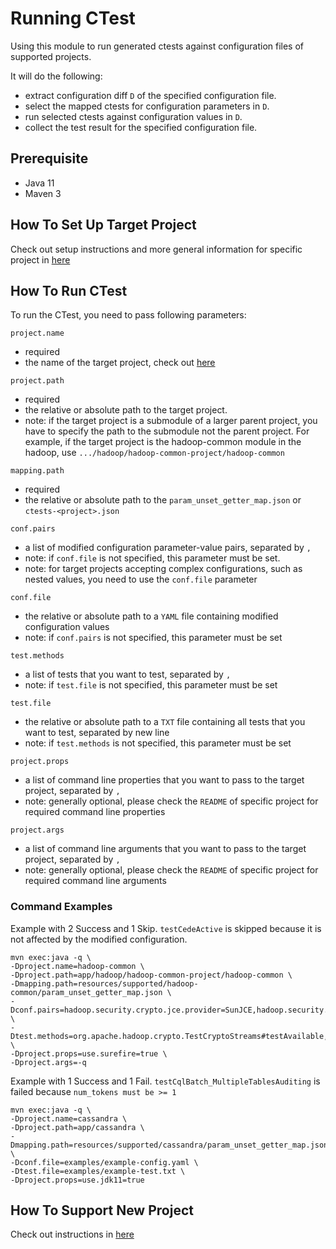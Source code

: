 # Running CTest
Using this module to run generated ctests against configuration files of supported projects.

It will do the following:
- extract configuration diff `D` of the specified configuration file.
- select the mapped ctests for configuration parameters in `D`.
- run selected ctests against configuration values in `D`.
- collect the test result for the specified configuration file.

## Prerequisite
- Java 11
- Maven 3

## How To Set Up Target Project
Check out setup instructions and more general information for specific project in [here](./resources/supported/README.md)

## How To Run CTest
To run the CTest, you need to pass following parameters:

`project.name`
- required
- the name of the target project, check out [here](./resources/supported/README.md)

`project.path`
- required
- the relative or absolute path to the target project.
- note: if the target project is a submodule of a larger parent project, you have to specify the path to the submodule not the parent project. For example, if the target project is the hadoop-common module in the hadoop, use `.../hadoop/hadoop-common-project/hadoop-common`

`mapping.path`
- required
- the relative or absolute path to the `param_unset_getter_map.json` or `ctests-<project>.json`

`conf.pairs`
- a list of modified configuration parameter-value pairs, separated by `,`
- note: if `conf.file` is not specified, this parameter must be set.
- note: for target projects accepting complex configurations, such as nested values, you need to use the `conf.file` parameter

`conf.file`
- the relative or absolute path to a `YAML` file containing modified configuration values
- note: if `conf.pairs` is not specified, this parameter must be set

`test.methods`
- a list of tests that you want to test, separated by `,`
- note: if `test.file` is not specified, this parameter must be set

`test.file`
- the relative or absolute path to a `TXT` file containing all tests that you want to test, separated by new line
- note: if `test.methods` is not specified, this parameter must be set

`project.props`
- a list of command line properties that you want to pass to the target project, separated by `,`
- note: generally optional, please check the `README` of specific project for required command line properties

`project.args`
- a list of command line arguments that you want to pass to the target project, separated by `,`
- note: generally optional, please check the `README` of specific project for required command line arguments

### Command Examples
Example with 2 Success and 1 Skip. `testCedeActive` is skipped because it is not affected by the modified configuration.
```
mvn exec:java -q \
-Dproject.name=hadoop-common \
-Dproject.path=app/hadoop/hadoop-common-project/hadoop-common \
-Dmapping.path=resources/supported/hadoop-common/param_unset_getter_map.json \
-Dconf.pairs=hadoop.security.crypto.jce.provider=SunJCE,hadoop.security.crypto.cipher.suite=AES/CTR/NoPadding \
-Dtest.methods=org.apache.hadoop.crypto.TestCryptoStreams#testAvailable,org.apache.hadoop.crypto.TestCryptoStreamsNormal#testSkip,org.apache.hadoop.ha.TestZKFailoverController#testCedeActive \
-Dproject.props=use.surefire=true \
-Dproject.args=-q
```

Example with 1 Success and 1 Fail. `testCqlBatch_MultipleTablesAuditing` is failed because `num_tokens must be >= 1`
```
mvn exec:java -q \
-Dproject.name=cassandra \
-Dproject.path=app/cassandra \
-Dmapping.path=resources/supported/cassandra/param_unset_getter_map.json \
-Dconf.file=examples/example-config.yaml \
-Dtest.file=examples/example-test.txt \
-Dproject.props=use.jdk11=true
```

## How To Support New Project
Check out instructions in [here](./docs/Support-New-Project.md)
